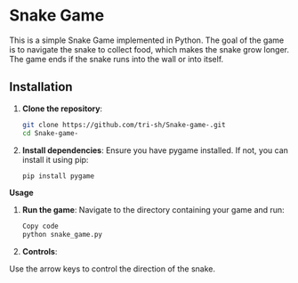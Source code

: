 # Snake Game

This is a simple Snake Game implemented in Python. The goal of the game is to navigate the snake to collect food, which makes the snake grow longer. The game ends if the snake runs into the wall or into itself.

## Installation

1. **Clone the repository**:
   ```sh
   git clone https://github.com/tri-sh/Snake-game-.git
   cd Snake-game-

2. **Install dependencies**:
    Ensure you have pygame installed. If not, you can install it using pip:

    ```sh
    pip install pygame
    ```
**Usage**
1. **Run the game**:
Navigate to the directory containing your game and run:

    ```sh
    Copy code
    python snake_game.py
    ```

2. **Controls**:

Use the arrow keys to control the direction of the snake.